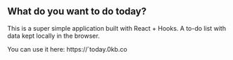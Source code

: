 
## What do you want to do today?

This is a super simple application built with React + Hooks. A to-do list with data kept locally in the browser.

You can use it here: https://`today.0kb.co 